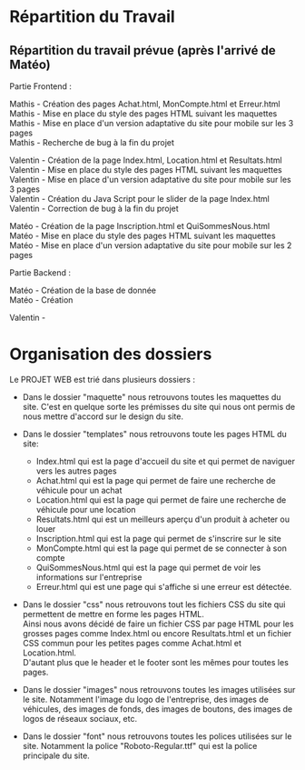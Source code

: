 # Répartition du Travail
## Répartition du travail prévue (après l'arrivé de Matéo)

Partie Frontend :

Mathis - Création des pages Achat.html, MonCompte.html et Erreur.html    
Mathis - Mise en place du style des pages HTML suivant les maquettes  
Mathis - Mise en place d'un version adaptative du site pour mobile sur les 3 pages  
Mathis - Recherche de bug à la fin du projet  
 

Valentin - Création de la page Index.html, Location.html et Resultats.html  
Valentin - Mise en place du style des pages HTML suivant les maquettes  
Valentin - Mise en place d'un version adaptative du site pour mobile sur les 3 pages  
Valentin - Création du Java Script pour le slider de la page Index.html  
Valentin - Correction de bug à la fin du projet  


Matéo - Création de la page Inscription.html et QuiSommesNous.html  
Matéo - Mise en place du style des pages HTML suivant les maquettes  
Matéo - Mise en place d'un version adaptative du site pour mobile sur les 2 pages  


Partie Backend :

Matéo - Création de la base de donnée  
Matéo - Création     

Valentin - 

# Organisation des dossiers

Le PROJET WEB est trié dans plusieurs dossiers : 

- Dans le dossier "maquette" nous retrouvons toutes les maquettes du site. C'est en quelque sorte les prémisses du site qui nous ont permis de nous mettre d'accord sur le design du site.
  
- Dans le dossier "templates" nous retrouvons toute les pages HTML du site:  
  
    - Index.html qui est la page d'accueil du site et qui permet de naviguer vers les autres pages  
    - Achat.html qui est la page qui permet de faire une recherche de véhicule pour un achat  
    - Location.html qui est la page qui permet de faire une recherche de véhicule pour une location  
    - Resultats.html qui est un meilleurs aperçu d'un produit à acheter ou louer  
    - Inscription.html qui est la page qui permet de s'inscrire sur le site  
    - MonCompte.html qui est la page qui permet de se connecter à son compte  
    - QuiSommesNous.html qui est la page qui permet de voir les informations sur l'entreprise  
    - Erreur.html qui est une page qui s'affiche si une erreur est détectée.      

- Dans le dossier "css" nous retrouvons tout les fichiers CSS du site qui permettent de mettre en forme les pages HTML.        
Ainsi nous avons décidé de faire un fichier CSS par page HTML pour les grosses pages comme Index.html ou encore Resultats.html et un fichier CSS commun pour les petites pages comme Achat.html et Location.html.  
D'autant plus que le header et le footer sont les mêmes pour toutes les pages.  

- Dans le dossier "images" nous retrouvons toutes les images utilisées sur le site. Notamment l'image du logo de l'entreprise, des images de véhicules, des images de fonds, des images de boutons, des images de logos de réseaux sociaux, etc.  
  
- Dans le dossier "font" nous retrouvons toutes les polices utilisées sur le site. Notamment la police "Roboto-Regular.ttf" qui est la police principale du site.  



  
   
  
    






